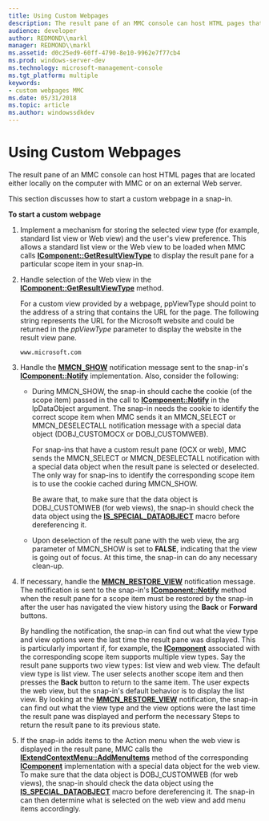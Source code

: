 ```yaml
---
title: Using Custom Webpages
description: The result pane of an MMC console can host HTML pages that are located either locally on the computer with MMC or on an external Web server.
audience: developer
author: REDMOND\\markl
manager: REDMOND\\markl
ms.assetid: d0c25ed9-60ff-4790-8e10-9962e7f77cb4
ms.prod: windows-server-dev
ms.technology: microsoft-management-console
ms.tgt_platform: multiple
keywords:
- custom webpages MMC
ms.date: 05/31/2018
ms.topic: article
ms.author: windowssdkdev
---
```


# Using Custom Webpages

The result pane of an MMC console can host HTML pages that are located either locally on the computer with MMC or on an external Web server.

This section discusses how to start a custom webpage in a snap-in.

**To start a custom webpage**

1.  Implement a mechanism for storing the selected view type (for example, standard list view or Web view) and the user's view preference. This allows a standard list view or the Web view to be loaded when MMC calls [**IComponent::GetResultViewType**](/windows/win32/Mmc/nf-mmc-icomponent-getresultviewtype?branch=master) to display the result pane for a particular scope item in your snap-in.
2.  Handle selection of the Web view in the [**IComponent::GetResultViewType**](/windows/win32/Mmc/nf-mmc-icomponent-getresultviewtype?branch=master) method.

    For a custom view provided by a webpage, ppViewType should point to the address of a string that contains the URL for the page. The following string represents the URL for the Microsoft website and could be returned in the *ppViewType* parameter to display the website in the result view pane.

    ``` syntax
    www.microsoft.com
    ```

3.  Handle the [**MMCN\_SHOW**](mmcn-show.md) notification message sent to the snap-in's [**IComponent::Notify**](/windows/win32/Mmc/nf-mmc-icomponent-notify?branch=master) implementation. Also, consider the following:
    -   During MMCN\_SHOW, the snap-in should cache the cookie (of the scope item) passed in the call to [**IComponent::Notify**](/windows/win32/Mmc/nf-mmc-icomponent-notify?branch=master) in the lpDataObject argument. The snap-in needs the cookie to identify the correct scope item when MMC sends it an MMCN\_SELECT or MMCN\_DESELECTALL notification message with a special data object (DOBJ\_CUSTOMOCX or DOBJ\_CUSTOMWEB).

        For snap-ins that have a custom result pane (OCX or web), MMC sends the MMCN\_SELECT or MMCN\_DESELECTALL notification with a special data object when the result pane is selected or deselected. The only way for snap-ins to identify the corresponding scope item is to use the cookie cached during MMCN\_SHOW.

        Be aware that, to make sure that the data object is DOBJ\_CUSTOMWEB (for web views), the snap-in should check the data object using the [**IS\_SPECIAL\_DATAOBJECT**](/windows/win32/Mmc/nf-mmc-is_special_dataobject?branch=master) macro before dereferencing it.

    -   Upon deselection of the result pane with the web view, the arg parameter of MMCN\_SHOW is set to **FALSE**, indicating that the view is going out of focus. At this time, the snap-in can do any necessary clean-up.

4.  If necessary, handle the [**MMCN\_RESTORE\_VIEW**](mmcn-restore-view.md) notification message. The notification is sent to the snap-in's [**IComponent::Notify**](/windows/win32/Mmc/nf-mmc-icomponent-notify?branch=master) method when the result pane for a scope item must be restored by the snap-in after the user has navigated the view history using the **Back** or **Forward** buttons.

    By handling the notification, the snap-in can find out what the view type and view options were the last time the result pane was displayed. This is particularly important if, for example, the [**IComponent**](/windows/win32/Mmc/ns-wmidata-_msmcaevent_pcicomponenterror?branch=master) associated with the corresponding scope item supports multiple view types. Say the result pane supports two view types: list view and web view. The default view type is list view. The user selects another scope item and then presses the **Back** button to return to the same item. The user expects the web view, but the snap-in's default behavior is to display the list view. By looking at the [**MMCN\_RESTORE\_VIEW**](mmcn-restore-view.md) notification, the snap-in can find out what the view type and the view options were the last time the result pane was displayed and perform the necessary Steps to return the result pane to its previous state.

5.  If the snap-in adds items to the Action menu when the web view is displayed in the result pane, MMC calls the [**IExtendContextMenu::AddMenuItems**](/windows/win32/Mmc/nf-mmc-iextendcontextmenu-addmenuitems?branch=master) method of the corresponding [**IComponent**](/windows/win32/Mmc/ns-wmidata-_msmcaevent_pcicomponenterror?branch=master) implementation with a special data object for the web view. To make sure that the data object is DOBJ\_CUSTOMWEB (for web views), the snap-in should check the data object using the [**IS\_SPECIAL\_DATAOBJECT**](/windows/win32/Mmc/nf-mmc-is_special_dataobject?branch=master) macro before dereferencing it. The snap-in can then determine what is selected on the web view and add menu items accordingly.

 

 





